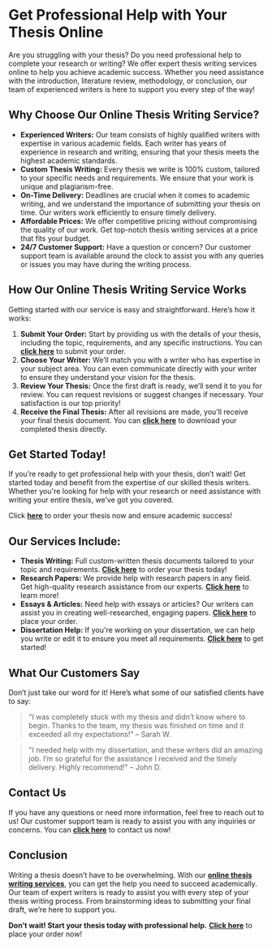 # Get Professional Help with Your Thesis Online

Are you struggling with your thesis? Do you need professional help to complete your research or writing? We offer expert thesis writing services online to help you achieve academic success. Whether you need assistance with the introduction, literature review, methodology, or conclusion, our team of experienced writers is here to support you every step of the way!

## Why Choose Our Online Thesis Writing Service?

- **Experienced Writers:** Our team consists of highly qualified writers with expertise in various academic fields. Each writer has years of experience in research and writing, ensuring that your thesis meets the highest academic standards.
- **Custom Thesis Writing:** Every thesis we write is 100% custom, tailored to your specific needs and requirements. We ensure that your work is unique and plagiarism-free.
- **On-Time Delivery:** Deadlines are crucial when it comes to academic writing, and we understand the importance of submitting your thesis on time. Our writers work efficiently to ensure timely delivery.
- **Affordable Prices:** We offer competitive pricing without compromising the quality of our work. Get top-notch thesis writing services at a price that fits your budget.
- **24/7 Customer Support:** Have a question or concern? Our customer support team is available around the clock to assist you with any queries or issues you may have during the writing process.

## How Our Online Thesis Writing Service Works

Getting started with our service is easy and straightforward. Here’s how it works:

1. **Submit Your Order:** Start by providing us with the details of your thesis, including the topic, requirements, and any specific instructions. You can [**click here**](https://tinyurl.com/topessay?keyword=online+thesis) to submit your order.
2. **Choose Your Writer:** We’ll match you with a writer who has expertise in your subject area. You can even communicate directly with your writer to ensure they understand your vision for the thesis.
3. **Review Your Thesis:** Once the first draft is ready, we’ll send it to you for review. You can request revisions or suggest changes if necessary. Your satisfaction is our top priority!
4. **Receive the Final Thesis:** After all revisions are made, you’ll receive your final thesis document. You can [**click here**](https://tinyurl.com/topessay?keyword=online+thesis) to download your completed thesis directly.

## Get Started Today!

If you’re ready to get professional help with your thesis, don’t wait! Get started today and benefit from the expertise of our skilled thesis writers. Whether you're looking for help with your research or need assistance with writing your entire thesis, we’ve got you covered.

Click [**here**](https://tinyurl.com/topessay?keyword=online+thesis) to order your thesis now and ensure academic success!

## Our Services Include:

- **Thesis Writing:** Full custom-written thesis documents tailored to your topic and requirements. [**Click here**](https://tinyurl.com/topessay?keyword=online+thesis) to order your thesis today!
- **Research Papers:** We provide help with research papers in any field. Get high-quality research assistance from our experts. [**Click here**](https://tinyurl.com/topessay?keyword=online+thesis) to learn more!
- **Essays & Articles:** Need help with essays or articles? Our writers can assist you in creating well-researched, engaging papers. [**Click here**](https://tinyurl.com/topessay?keyword=online+thesis) to place your order.
- **Dissertation Help:** If you're working on your dissertation, we can help you write or edit it to ensure you meet all requirements. [**Click here**](https://tinyurl.com/topessay?keyword=online+thesis) to get started!

## What Our Customers Say

Don’t just take our word for it! Here’s what some of our satisfied clients have to say:

> "I was completely stuck with my thesis and didn’t know where to begin. Thanks to the team, my thesis was finished on time and it exceeded all my expectations!" – Sarah W.

> "I needed help with my dissertation, and these writers did an amazing job. I’m so grateful for the assistance I received and the timely delivery. Highly recommend!" – John D.

## Contact Us

If you have any questions or need more information, feel free to reach out to us! Our customer support team is ready to assist you with any inquiries or concerns. You can [**click here**](https://tinyurl.com/topessay?keyword=online+thesis) to contact us now!

## Conclusion

Writing a thesis doesn’t have to be overwhelming. With our [**online thesis writing services**](https://tinyurl.com/topessay?keyword=online+thesis), you can get the help you need to succeed academically. Our team of expert writers is ready to assist you with every step of your thesis writing process. From brainstorming ideas to submitting your final draft, we’re here to support you.

**Don’t wait! Start your thesis today with professional help.** [**Click here**](https://tinyurl.com/topessay?keyword=online+thesis) to place your order now!
